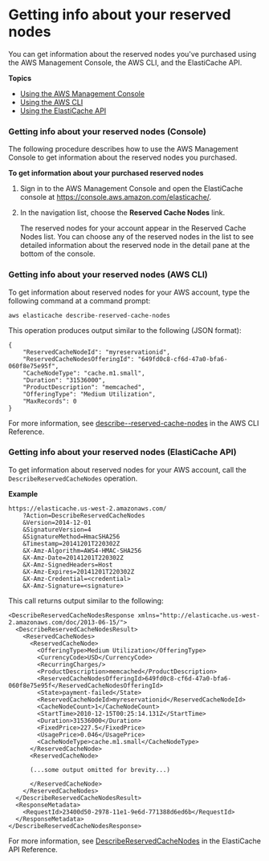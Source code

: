 # Getting info about your reserved nodes<a name="reserved-nodes-describing"></a>

You can get information about the reserved nodes you've purchased using the AWS Management Console, the AWS CLI, and the ElastiCache API\.

**Topics**
+ [Using the AWS Management Console](#reserved-nodes-describing-console)
+ [Using the AWS CLI](#reserved-nodes-describing-cli)
+ [Using the ElastiCache API](#reserved-nodes-describing-api)

### Getting info about your reserved nodes \(Console\)<a name="reserved-nodes-describing-console"></a>

The following procedure describes how to use the AWS Management Console to get information about the reserved nodes you purchased\.

**To get information about your purchased reserved nodes**

1. Sign in to the AWS Management Console and open the ElastiCache console at [ https://console\.aws\.amazon\.com/elasticache/](https://console.aws.amazon.com/elasticache/)\.

1. In the navigation list, choose the **Reserved Cache Nodes** link\.

    The reserved nodes for your account appear in the Reserved Cache Nodes list\. You can choose any of the reserved nodes in the list to see detailed information about the reserved node in the detail pane at the bottom of the console\. 

### Getting info about your reserved nodes \(AWS CLI\)<a name="reserved-nodes-describing-cli"></a>

To get information about reserved nodes for your AWS account, type the following command at a command prompt:

```
aws elasticache describe-reserved-cache-nodes
```

This operation produces output similar to the following \(JSON format\):

```
{
    "ReservedCacheNodeId": "myreservationid",
    "ReservedCacheNodesOfferingId": "649fd0c8-cf6d-47a0-bfa6-060f8e75e95f",
    "CacheNodeType": "cache.m1.small",
    "Duration": "31536000",
    "ProductDescription": "memcached",
    "OfferingType": "Medium Utilization",
    "MaxRecords": 0
}
```

For more information, see [describe\-\-reserved\-cache\-nodes](https://docs.aws.amazon.com/cli/latest/reference/elasticache/describe-reserved-cache-nodes.html) in the AWS CLI Reference\.

### Getting info about your reserved nodes \(ElastiCache API\)<a name="reserved-nodes-describing-api"></a>

To get information about reserved nodes for your AWS account, call the `DescribeReservedCacheNodes` operation\.

**Example**  

```
https://elasticache.us-west-2.amazonaws.com/
    ?Action=DescribeReservedCacheNodes
    &Version=2014-12-01
    &SignatureVersion=4
    &SignatureMethod=HmacSHA256
    &Timestamp=20141201T220302Z
    &X-Amz-Algorithm=AWS4-HMAC-SHA256
    &X-Amz-Date=20141201T220302Z
    &X-Amz-SignedHeaders=Host
    &X-Amz-Expires=20141201T220302Z
    &X-Amz-Credential=<credential>
    &X-Amz-Signature=<signature>
```
This call returns output similar to the following:   

```
<DescribeReservedCacheNodesResponse xmlns="http://elasticache.us-west-2.amazonaws.com/doc/2013-06-15/">
  <DescribeReservedCacheNodesResult>
    <ReservedCacheNodes>
      <ReservedCacheNode>
        <OfferingType>Medium Utilization</OfferingType>
        <CurrencyCode>USD</CurrencyCode>
        <RecurringCharges/>
        <ProductDescription>memcached</ProductDescription>
        <ReservedCacheNodesOfferingId>649fd0c8-cf6d-47a0-bfa6-060f8e75e95f</ReservedCacheNodesOfferingId>
        <State>payment-failed</State>
        <ReservedCacheNodeId>myreservationid</ReservedCacheNodeId>
        <CacheNodeCount>1</CacheNodeCount>
        <StartTime>2010-12-15T00:25:14.131Z</StartTime>
        <Duration>31536000</Duration>
        <FixedPrice>227.5</FixedPrice>
        <UsagePrice>0.046</UsagePrice>
        <CacheNodeType>cache.m1.small</CacheNodeType>
      </ReservedCacheNode>
      <ReservedCacheNode>

      (...some output omitted for brevity...)

      </ReservedCacheNode>
    </ReservedCacheNodes>
  </DescribeReservedCacheNodesResult>
  <ResponseMetadata>
    <RequestId>23400d50-2978-11e1-9e6d-771388d6ed6b</RequestId>
  </ResponseMetadata>
</DescribeReservedCacheNodesResponse>
```

For more information, see [DescribeReservedCacheNodes](https://docs.aws.amazon.com/AmazonElastiCache/latest/APIReference/API_DescribeReservedCacheNodes.html) in the ElastiCache API Reference\.